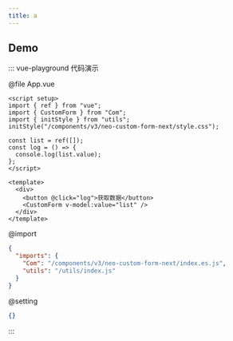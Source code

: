 ```yaml
---
title: a
---
```

## Demo <FullScreen/>

::: vue-playground 代码演示 

@file App.vue

```vue
<script setup>
import { ref } from "vue";
import { CustomForm } from "Com";
import { initStyle } from "utils";
initStyle("/components/v3/neo-custom-form-next/style.css");

const list = ref([]);
const log = () => {
  console.log(list.value);
};
</script>

<template>
  <div>
    <button @click="log">获取数据</button>
    <CustomForm v-model:value="list" />
  </div>
</template>
```

@import

```json
{
  "imports": {
    "Com": "/components/v3/neo-custom-form-next/index.es.js",
    "utils": "/utils/index.js"
  }
}
```

@setting

```json
{}
```

:::
  